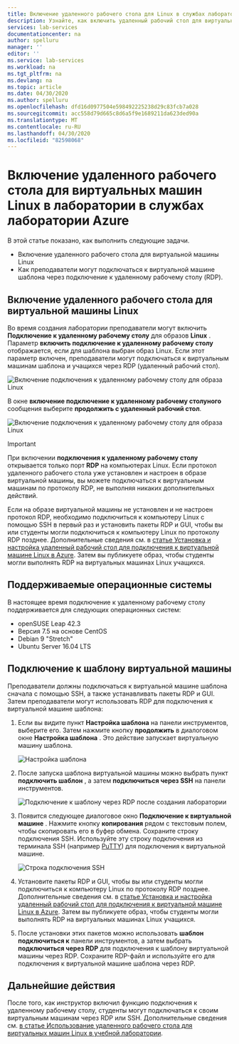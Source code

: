 ```yaml
---
title: Включение удаленного рабочего стола для Linux в службах лабораторий Azure | Документация Майкрософт
description: Узнайте, как включить удаленный рабочий стол для виртуальных машин Linux в лаборатории в службах лаборатории Azure.
services: lab-services
documentationcenter: na
author: spelluru
manager: ''
editor: ''
ms.service: lab-services
ms.workload: na
ms.tgt_pltfrm: na
ms.devlang: na
ms.topic: article
ms.date: 04/30/2020
ms.author: spelluru
ms.openlocfilehash: dfd16d0977504e598492225238d29c83fcb7a028
ms.sourcegitcommit: acc558d79d665c8d6a5f9e1689211da623ded90a
ms.translationtype: MT
ms.contentlocale: ru-RU
ms.lasthandoff: 04/30/2020
ms.locfileid: "82598068"
---
```

# <a name="enable-remote-desktop-for-linux-virtual-machines-in-a-lab-in-azure-lab-services"></a>Включение удаленного рабочего стола для виртуальных машин Linux в лаборатории в службах лаборатории Azure
В этой статье показано, как выполнить следующие задачи.

- Включение удаленного рабочего стола для виртуальной машины Linux
- Как преподаватели могут подключаться к виртуальной машине шаблона через подключение к удаленному рабочему столу (RDP).

## <a name="enable-remote-desktop-for-linux-vm"></a>Включение удаленного рабочего стола для виртуальной машины Linux
Во время создания лаборатории преподаватели могут включить **Подключение к удаленному рабочему столу** для образов **Linux** . Параметр **включить подключение к удаленному рабочему столу** отображается, если для шаблона выбран образ Linux. Если этот параметр включен, преподаватели могут подключаться к виртуальным машинам шаблона и учащихся через RDP (удаленный рабочий стол). 

![Включение подключения к удаленному рабочему столу для образа Linux](../media/how-to-enable-remote-desktop-linux/enable-rdp-option.png)

В окне **включение подключение к удаленному рабочему столуного** сообщения выберите **продолжить с удаленный рабочий стол**. 

![Включение подключения к удаленному рабочему столу для образа Linux](../media/how-to-enable-remote-desktop-linux/enabling-remote-desktop-connection-dialog.png)

> [!IMPORTANT] 
> При включении **подключения к удаленному рабочему столу** открывается только порт **RDP** на компьютерах Linux. Если протокол удаленного рабочего стола уже установлен и настроен в образе виртуальной машины, вы можете подключаться к виртуальным машинам по протоколу RDP, не выполняя никаких дополнительных действий.
> 
> Если на образе виртуальной машины не установлен и не настроен протокол RDP, необходимо подключиться к компьютеру Linux с помощью SSH в первый раз и установить пакеты RDP и GUI, чтобы вы или студенты могли подключиться к компьютеру Linux по протоколу RDP позднее. Дополнительные сведения см. в [статье Установка и настройка удаленный рабочий стол для подключения к виртуальной машине Linux в Azure](../../virtual-machines/linux/use-remote-desktop.md). Затем вы публикуете образ, чтобы студенты могли выполнять RDP на виртуальных машинах Linux учащихся. 

## <a name="supported-operating-systems"></a>Поддерживаемые операционные системы
В настоящее время подключение к удаленному рабочему столу поддерживается для следующих операционных систем:

- openSUSE Leap 42.3
- Версия 7.5 на основе CentOS
- Debian 9 "Stretch"
- Ubuntu Server 16.04 LTS

## <a name="connect-to-the-template-vm"></a>Подключение к шаблону виртуальной машины 
Преподаватели должны подключаться к виртуальной машине шаблона сначала с помощью SSH, а также устанавливать пакеты RDP и GUI. Затем преподаватели могут использовать RDP для подключения к виртуальной машине шаблона: 

1. Если вы видите пункт **Настройка шаблона** на панели инструментов, выберите его. Затем нажмите кнопку **продолжить** в диалоговом окне **Настройка шаблона** . Это действие запускает виртуальную машину шаблона.  

    ![Настройка шаблона](../media/how-to-enable-remote-desktop-linux/customize-template.png)
2. После запуска шаблона виртуальной машины можно выбрать пункт **подключить шаблон** , а затем **подключиться через SSH** на панели инструментов. 

    ![Подключение к шаблону через RDP после создания лаборатории](../media/how-to-enable-remote-desktop-linux/rdp-after-lab-creation.png) 
3. Появится следующее диалоговое окно **Подключение к виртуальной машине** . Нажмите кнопку **копирования** рядом с текстовым полем, чтобы скопировать его в буфер обмена. Сохраните строку подключения SSH. Используйте эту строку подключения из терминала SSH (например [PuTTY](https://www.putty.org/)) для подключения к виртуальной машине.
 
    ![Строка подключения SSH](../media/how-to-enable-remote-desktop-linux/ssh-connection-string.png)
4. Установите пакеты RDP и GUI, чтобы вы или студенты могли подключиться к компьютеру Linux по протоколу RDP позднее. Дополнительные сведения см. в [статье Установка и настройка удаленный рабочий стол для подключения к виртуальной машине Linux в Azure](../../virtual-machines/linux/use-remote-desktop.md). Затем вы публикуете образ, чтобы студенты могли выполнять RDP на виртуальных машинах Linux учащихся.
5. После установки этих пакетов можно использовать **шаблон подключиться к** панели инструментов, а затем выбрать **подключиться через RDP** для подключения к шаблону виртуальной машины через RDP. Сохраните RDP-файл и используйте его для подключения к виртуальной машине шаблона через RDP. 

## <a name="next-steps"></a>Дальнейшие действия
После того, как инструктор включил функцию подключения к удаленному рабочему столу, студенты могут подключаться к своим виртуальным машинам через RDP или SSH. Дополнительные сведения см. [в статье Использование удаленного рабочего стола для виртуальных машин Linux в учебной лаборатории](how-to-use-remote-desktop-linux-student.md). 